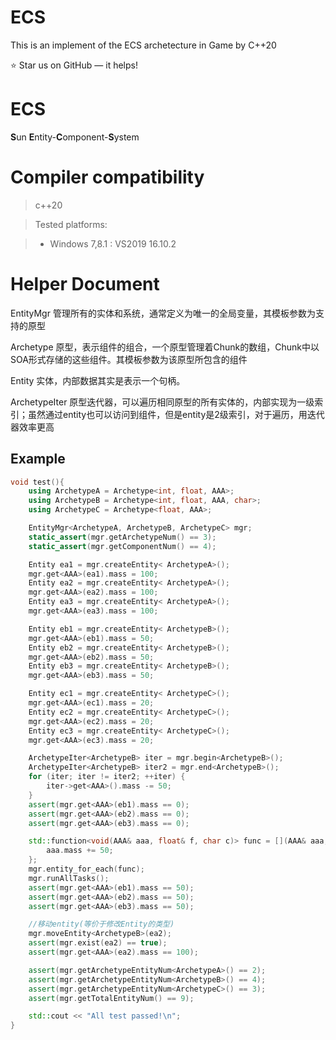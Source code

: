 # ECS
This is an implement of the ECS archetecture in Game by C++20

⭐ Star us on GitHub — it helps!

# ECS

**S**un **E**ntity-**C**omponent-**S**ystem

# Compiler compatibility
> c++20

> Tested platforms:

> - Windows 7,8.1 : VS2019 16.10.2

# Helper Document
EntityMgr
管理所有的实体和系统，通常定义为唯一的全局变量，其模板参数为支持的原型

Archetype
原型，表示组件的组合，一个原型管理着Chunk的数组，Chunk中以SOA形式存储的这些组件。其模板参数为该原型所包含的组件

Entity
实体，内部数据其实是表示一个句柄。

ArchetypeIter
原型迭代器，可以遍历相同原型的所有实体的，内部实现为一级索引；虽然通过entity也可以访问到组件，但是entity是2级索引，对于遍历，用迭代器效率更高


## Example
```c++
void test(){
	using ArchetypeA = Archetype<int, float, AAA>;
	using ArchetypeB = Archetype<int, float, AAA, char>;
	using ArchetypeC = Archetype<float, AAA>;

	EntityMgr<ArchetypeA, ArchetypeB, ArchetypeC> mgr;
	static_assert(mgr.getArchetypeNum() == 3);
	static_assert(mgr.getComponentNum() == 4);

	Entity ea1 = mgr.createEntity< ArchetypeA>();
	mgr.get<AAA>(ea1).mass = 100;
	Entity ea2 = mgr.createEntity< ArchetypeA>();
	mgr.get<AAA>(ea2).mass = 100;
	Entity ea3 = mgr.createEntity< ArchetypeA>();
	mgr.get<AAA>(ea3).mass = 100;

	Entity eb1 = mgr.createEntity< ArchetypeB>();
	mgr.get<AAA>(eb1).mass = 50;
	Entity eb2 = mgr.createEntity< ArchetypeB>();
	mgr.get<AAA>(eb2).mass = 50;
	Entity eb3 = mgr.createEntity< ArchetypeB>();
	mgr.get<AAA>(eb3).mass = 50;

	Entity ec1 = mgr.createEntity< ArchetypeC>();
	mgr.get<AAA>(ec1).mass = 20;
	Entity ec2 = mgr.createEntity< ArchetypeC>();
	mgr.get<AAA>(ec2).mass = 20;
	Entity ec3 = mgr.createEntity< ArchetypeC>();
	mgr.get<AAA>(ec3).mass = 20;

	ArchetypeIter<ArchetypeB> iter = mgr.begin<ArchetypeB>();
	ArchetypeIter<ArchetypeB> iter2 = mgr.end<ArchetypeB>();
	for (iter; iter != iter2; ++iter) {
		iter->get<AAA>().mass -= 50;
	}
	assert(mgr.get<AAA>(eb1).mass == 0);
	assert(mgr.get<AAA>(eb2).mass == 0);
	assert(mgr.get<AAA>(eb3).mass == 0);

	std::function<void(AAA& aaa, float& f, char c)> func = [](AAA& aaa, float& f, char c) {
		aaa.mass += 50;
	};
	mgr.entity_for_each(func);
	mgr.runAllTasks();
	assert(mgr.get<AAA>(eb1).mass == 50);
	assert(mgr.get<AAA>(eb2).mass == 50);
	assert(mgr.get<AAA>(eb3).mass == 50);

	//移动entity(等价于修改Entity的类型)
	mgr.moveEntity<ArchetypeB>(ea2);
	assert(mgr.exist(ea2) == true);
	assert(mgr.get<AAA>(ea2).mass == 100);

	assert(mgr.getArchetypeEntityNum<ArchetypeA>() == 2);
	assert(mgr.getArchetypeEntityNum<ArchetypeB>() == 4);
	assert(mgr.getArchetypeEntityNum<ArchetypeC>() == 3);
	assert(mgr.getTotalEntityNum() == 9);

	std::cout << "All test passed!\n";
}

```

